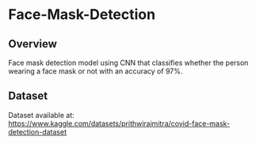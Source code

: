 # Face-Mask-Detection
## Overview

Face mask detection model using CNN that classifies whether the person wearing a face mask or not with an accuracy of 97%.

## Dataset
Dataset available at: https://www.kaggle.com/datasets/prithwirajmitra/covid-face-mask-detection-dataset
